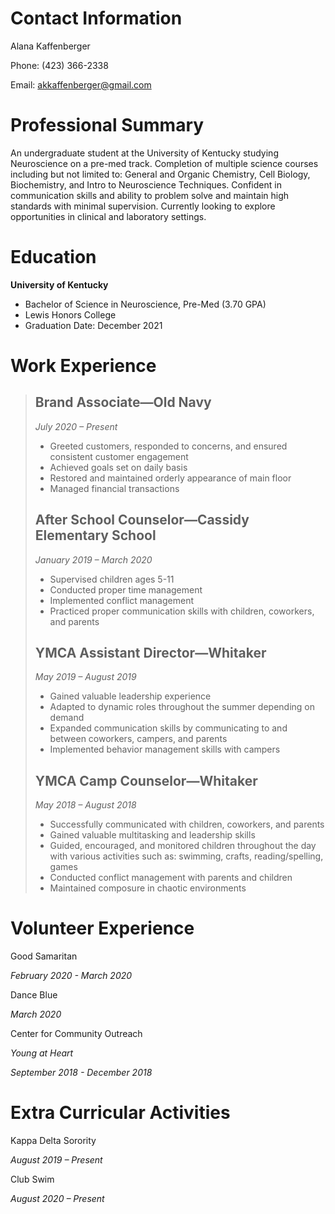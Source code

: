 # Contact Information
Alana Kaffenberger

Phone: (423) 366-2338 

Email: akkaffenberger@gmail.com


# Professional Summary
An undergraduate student at the University of Kentucky studying Neuroscience on a pre-med track. Completion of multiple science courses including but not limited to: General and Organic Chemistry, Cell Biology, Biochemistry, and Intro to Neuroscience Techniques. Confident in communication skills and ability to problem solve and maintain high standards with minimal supervision. Currently looking to explore opportunities in clinical and laboratory settings. 

# Education
**University of Kentucky**
* Bachelor of Science in Neuroscience, Pre-Med (3.70 GPA)
* Lewis Honors College 
* Graduation Date: December 2021


# Work Experience
>## Brand Associate—Old Navy				          
>_July 2020 – Present_
>* Greeted customers, responded to concerns, and ensured consistent customer engagement 
>* Achieved goals set on daily basis 
>* Restored and maintained orderly appearance of main floor
>* Managed financial transactions
>
>## After School Counselor—Cassidy Elementary School	
>_January 2019 – March 2020_
>* Supervised children ages 5-11
>* Conducted proper time management
>* Implemented conflict management 
>* Practiced proper communication skills with children, coworkers, and parents 
>
>## YMCA Assistant Director—Whitaker 			       		
>_May 2019 – August 2019_
>* Gained valuable leadership experience 
>* Adapted to dynamic roles throughout the summer depending on demand
>* Expanded communication skills by communicating to and between coworkers, campers, and parents 
>* Implemented behavior management skills with campers
>
>## YMCA Camp Counselor—Whitaker 						    
>_May 2018 – August 2018_
>* Successfully communicated with children, coworkers, and parents
>* Gained valuable multitasking and leadership skills
>* Guided, encouraged, and monitored children throughout the day with various activities such as: swimming, crafts, reading/spelling, games 
>* Conducted conflict management with parents and children
>* Maintained composure in chaotic environments

# Volunteer Experience
Good Samaritan

_February 2020 - March 2020_

Dance Blue

_March 2020_

Center for Community Outreach

_Young at Heart_

_September 2018 - December 2018_

# Extra Curricular Activities 
Kappa Delta Sorority

_August 2019 – Present_

Club Swim

_August 2020 – Present_